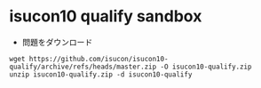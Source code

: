 # isucon10 qualify sandbox

- 問題をダウンロード

```
wget https://github.com/isucon/isucon10-qualify/archive/refs/heads/master.zip -O isucon10-qualify.zip
unzip isucon10-qualify.zip -d isucon10-qualify
```
